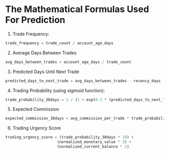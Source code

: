 # The Mathematical Formulas Used For Prediction

1. Trade Frequency:
```py
trade_frequency = trade_count / account_age_days
```

2. Average Days Between Trades
```py
avg_days_between_trades = account_age_days / trade_count
```

3. Predicted Days Until Next Trade
```py
predicted_days_to_next_trade = avg_days_between_trades - recency_days
```

4. Trading Probability (using sigmoid function):
```py
trade_probability_30days = 1 / (1 + exp(0.1 * (predicted_days_to_next_trade - 30)))
```

5. Expected Commission
```py
expected_commission_30days = avg_commission_per_trade * trade_probability_30days
```

6. Trading Urgency Score
```py
trading_urgency_score = (trade_probability_30days * 10) + 
                       (normalized_monetary_value * 3) + 
                       (normalized_current_balance * 2)
```